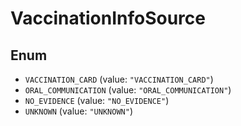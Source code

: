 # VaccinationInfoSource

## Enum

* `VACCINATION_CARD` (value: `"VACCINATION_CARD"`)
* `ORAL_COMMUNICATION` (value: `"ORAL_COMMUNICATION"`)
* `NO_EVIDENCE` (value: `"NO_EVIDENCE"`)
* `UNKNOWN` (value: `"UNKNOWN"`)
